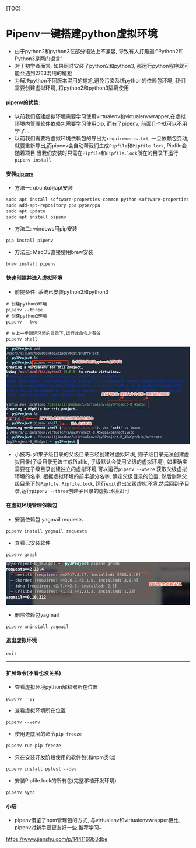 [TOC]



# Pipenv一键搭建python虚拟环境

- 由于python2和python3在部分语法上不兼容, 导致有人打趣道:"Python2和Python3是两门语言"
- 对于初学者而言, 如果同时安装了python2和python3, 那运行python程序就可能会遇到2和3混用的尴尬
- 为解决python不同版本混用的尴尬,避免污染系统python的依赖包环境, 我们需要创建虚拟环境, 将python2和python3隔离使用

#### pipenv的优势:

- 以前我们搭建虚拟环境需要学习使用virtualenv和virtualenvwrapper,在虚拟环境内管理软件依赖包需要学习使用pip, 而有了pipenv, 前面几个就可以不用学了...
- 以前我们需要将虚拟环境依赖包的导出为`requirements.txt`, 一旦依赖包变动,就要重新导出,而pipenv会自动帮我们生成`Pipfile`和`Pipfile.lock`, Pipfile会随着项目,当我们安装时只需在`Pipfile`和`Pipfile.lock`所在的目录下运行`pipenv install`

#### 安装[pipenv](https://github.com/pypa/pipenv)

- 方法一: ubuntu用apt安装

```
sudo apt install software-properties-common python-software-properties
sudo add-apt-repository ppa:pypa/ppa
sudo apt update
sudo apt install pipenv
```

- 方法二: windows用pip安装

```
pip install pipenv
```

- 方法三: MacOS直接使用brew安装

```
brew install pipenv
```

#### 快速创建并进入虚拟环境

- 前提条件: 系统已安装python2和python3

```
# 创建python3环境
pipenv --three
# 创建python2环境
pipenv --two
```

```
# 在上一步新建环境的目录下,运行此命令才有效
pipenv shell
```

![image-20181030213917509](image-201810302138/image-20181030213917509.png)

- 小技巧: 如果子级目录的父级目录已经创建过虚拟环境, 则子级目录无法创建虚拟目录(子级目录无法生成Pipfile, 子级默认会使用父级的虚拟环境), 如果确实需要在子级目录创建独立的虚拟环境,可以运行`pipenv --where` 获取父级虚拟环境的名字, 根据虚拟环境的前半部分名字, 确定父级目录的位置, 然后删除父级目录下的`Pipfile`, `Pipfile.lock`, 运行`exit`退出父级虚拟环境,然后回到子目录,运行`pipenv --three`创建子目录的虚拟环境即可

#### 在虚拟环境管理依赖包

- 安装依赖包 yagmail requests

```
pipenv install yagmail requests
```

- 查看已安装软件

```
pipenv graph
```

![image-20181030213936977](image-201810302138/image-20181030213936977.png)

- 删除依赖包yagmail

```
pipenv uninstall yagmail
```

#### 退出虚拟环境

```
exit
```

------

#### 扩展命令(不看也没关系)

- 查看虚拟环境python解释器所在位置

```
pipenv --py
```

- 查看虚拟环境所在位置

```
pipenv --venv
```

- 使用更底层的命令`pip freeze`

```
pipenv run pip freeze
```

- 只在安装开发阶段使用的软件包(和npm类似)

```
pipenv install pytest --dev
```

- 安装Pipfile.lock的所有包(完整移植开发环境)

```
pipenv sync
```

#### 小结:

- pipenv借鉴了npm管理包的方式, 与virtualenv和virtualenvwrapper相比, pipenv对新手要更友好一些,推荐学习~



https://www.jianshu.com/p/1441169b3dbe